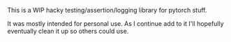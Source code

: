 This is a WIP hacky testing/assertion/logging library for pytorch stuff.

It was mostly intended for personal use. As I continue add to it I'll hopefully
eventually clean it up so others could use.
